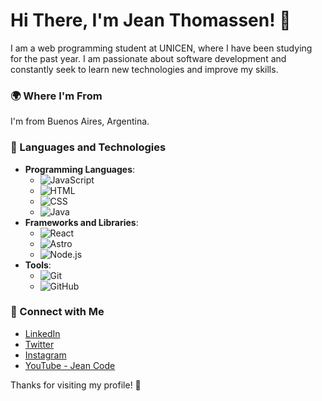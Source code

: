 # Hi There, I'm Jean Thomassen! 👋

I am a web programming student at UNICEN, where I have been studying for the past year. I am passionate about software development and constantly seek to learn new technologies and improve my skills.

### 🌍 Where I'm From
I'm from Buenos Aires, Argentina.

### 💼 Languages and Technologies
- **Programming Languages**: 
  - ![JavaScript](https://img.shields.io/badge/-JavaScript-yellow)
  - ![HTML](https://img.shields.io/badge/-HTML-red)
  - ![CSS](https://img.shields.io/badge/-CSS-blue)
  - ![Java](https://img.shields.io/badge/-Java-orange)
- **Frameworks and Libraries**:
  - ![React](https://img.shields.io/badge/-React-blue)
  - ![Astro](https://img.shields.io/badge/-Astro-pink)
  - ![Node.js](https://img.shields.io/badge/-Node.js-green)
- **Tools**:
  - ![Git](https://img.shields.io/badge/-Git-orange)
  - ![GitHub](https://img.shields.io/badge/-GitHub-black)

### 🔗 Connect with Me
- [LinkedIn](https://www.linkedin.com/in/your-linkedin/)
- [Twitter](https://twitter.com/@JeanCod3)
- [Instagram](https://instagram.com/JeanCod3)
- [YouTube - Jean Code](https://www.youtube.com/@JeanCoder)

Thanks for visiting my profile! 🚀
